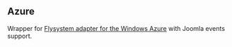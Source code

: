 ## Azure

Wrapper for [Flysystem adapter for the Windows Azure](https://github.com/thephpleague/flysystem-azure) with Joomla events support. 
